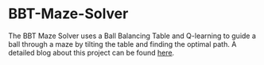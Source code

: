 # BBT-Maze-Solver
The BBT Maze Solver uses a Ball Balancing Table and Q-learning to guide a ball through a maze by tilting the table and finding the optimal path. A detailed blog about this project  can be found [here](https://acrome.net/post/ball-balancing-table-maze-solver-reinforcement-learning).
